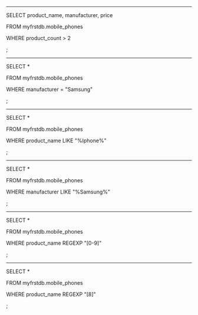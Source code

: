  -------------------------

SELECT product_name, manufacturer, price

FROM myfrstdb.mobile_phones

WHERE product_count > 2

;

  -------------------------

SELECT *

FROM myfrstdb.mobile_phones

WHERE manufacturer = "Samsung"

;

  -------------------------

SELECT *

FROM myfrstdb.mobile_phones

WHERE product_name LIKE "%Iphone%"

;

  -------------------------

SELECT *

FROM myfrstdb.mobile_phones

WHERE manufacturer LIKE "%Samsung%"

;

  -------------------------

SELECT *

FROM myfrstdb.mobile_phones

WHERE product_name REGEXP "[0-9]"

;
 
 -------------------------

SELECT *

FROM myfrstdb.mobile_phones

WHERE product_name REGEXP "[8]"

;